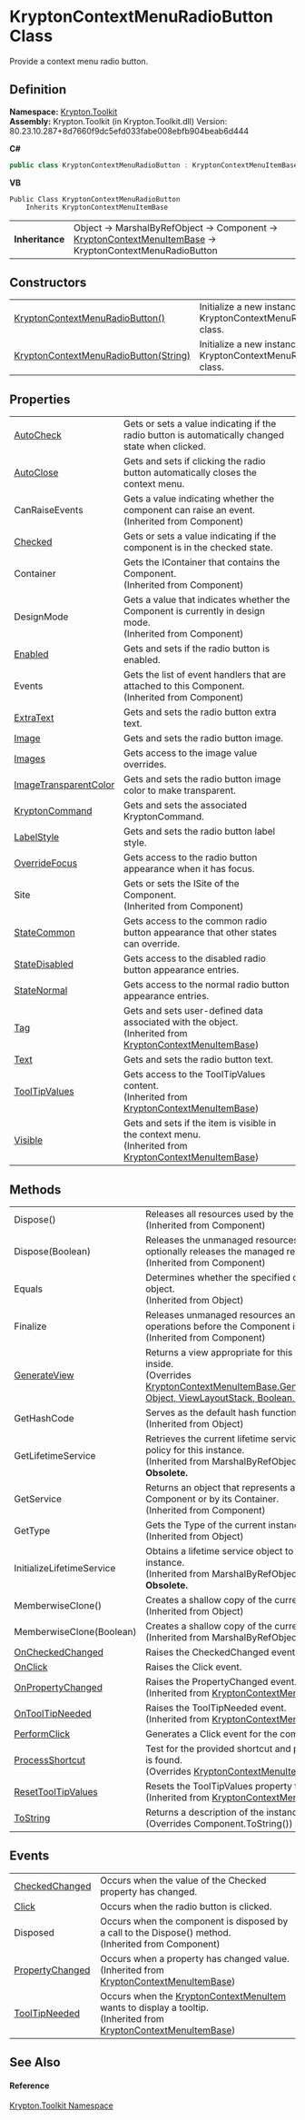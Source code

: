 # KryptonContextMenuRadioButton Class


Provide a context menu radio button.



## Definition
**Namespace:** <a href="79d2eac2-21f4-54ff-7552-b20c33c30600.md">Krypton.Toolkit</a>  
**Assembly:** Krypton.Toolkit (in Krypton.Toolkit.dll) Version: 80.23.10.287+8d7660f9dc5efd033fabe008ebfb904beab6d444

**C#**
``` C#
public class KryptonContextMenuRadioButton : KryptonContextMenuItemBase
```
**VB**
``` VB
Public Class KryptonContextMenuRadioButton
	Inherits KryptonContextMenuItemBase
```

<table><tr><td><strong>Inheritance</strong></td><td>Object  →  MarshalByRefObject  →  Component  →  <a href="7d97c419-819b-74c1-360f-af4d4ae026d9.md">KryptonContextMenuItemBase</a>  →  KryptonContextMenuRadioButton</td></tr>
</table>



## Constructors
<table>
<tr>
<td><a href="4922cfce-7685-8e04-533d-cf7407147035.md">KryptonContextMenuRadioButton()</a></td>
<td>Initialize a new instance of the KryptonContextMenuRadioButton class.</td></tr>
<tr>
<td><a href="f0452037-ec0a-26fe-8707-34ca50f6089d.md">KryptonContextMenuRadioButton(String)</a></td>
<td>Initialize a new instance of the KryptonContextMenuRadioButton class.</td></tr>
</table>

## Properties
<table>
<tr>
<td><a href="3046e8b1-0418-ca8e-48a6-6b257d05049d.md">AutoCheck</a></td>
<td>Gets or sets a value indicating if the radio button is automatically changed state when clicked.</td></tr>
<tr>
<td><a href="3ba58db0-5896-635c-734c-3cba26e98237.md">AutoClose</a></td>
<td>Gets and sets if clicking the radio button automatically closes the context menu.</td></tr>
<tr>
<td>CanRaiseEvents</td>
<td>Gets a value indicating whether the component can raise an event.<br />(Inherited from Component)</td></tr>
<tr>
<td><a href="d5e0950e-7dfa-f983-a16b-a7a87851ed93.md">Checked</a></td>
<td>Gets or sets a value indicating if the component is in the checked state.</td></tr>
<tr>
<td>Container</td>
<td>Gets the IContainer that contains the Component.<br />(Inherited from Component)</td></tr>
<tr>
<td>DesignMode</td>
<td>Gets a value that indicates whether the Component is currently in design mode.<br />(Inherited from Component)</td></tr>
<tr>
<td><a href="54503528-f360-c4f1-0d8b-fdd869b3ec50.md">Enabled</a></td>
<td>Gets and sets if the radio button is enabled.</td></tr>
<tr>
<td>Events</td>
<td>Gets the list of event handlers that are attached to this Component.<br />(Inherited from Component)</td></tr>
<tr>
<td><a href="42435c95-6ddc-6c22-528e-39ab5790d25c.md">ExtraText</a></td>
<td>Gets and sets the radio button extra text.</td></tr>
<tr>
<td><a href="d7619105-de14-b2e9-2b04-798f5493a1ba.md">Image</a></td>
<td>Gets and sets the radio button image.</td></tr>
<tr>
<td><a href="ebf28c48-5b4e-d808-288c-2588b39d358b.md">Images</a></td>
<td>Gets access to the image value overrides.</td></tr>
<tr>
<td><a href="6fc0b6e0-3dd3-fdae-2098-54311d94a5b9.md">ImageTransparentColor</a></td>
<td>Gets and sets the radio button image color to make transparent.</td></tr>
<tr>
<td><a href="13a09b54-629d-e63a-2357-a28da84812f3.md">KryptonCommand</a></td>
<td>Gets and sets the associated KryptonCommand.</td></tr>
<tr>
<td><a href="e1211d2c-7648-8465-dfbc-de1c0ce4b010.md">LabelStyle</a></td>
<td>Gets and sets the radio button label style.</td></tr>
<tr>
<td><a href="0e56aae8-208c-67fc-a90a-cb0b2b5b5ab8.md">OverrideFocus</a></td>
<td>Gets access to the radio button appearance when it has focus.</td></tr>
<tr>
<td>Site</td>
<td>Gets or sets the ISite of the Component.<br />(Inherited from Component)</td></tr>
<tr>
<td><a href="26614edb-9c36-c071-d41b-971534c07fe5.md">StateCommon</a></td>
<td>Gets access to the common radio button appearance that other states can override.</td></tr>
<tr>
<td><a href="596a8b6a-97d6-735c-fe4d-15c0f7f9074f.md">StateDisabled</a></td>
<td>Gets access to the disabled radio button appearance entries.</td></tr>
<tr>
<td><a href="2e0a465d-526a-00da-f759-246336b5c8f3.md">StateNormal</a></td>
<td>Gets access to the normal radio button appearance entries.</td></tr>
<tr>
<td><a href="4ca54ae1-2f96-5bce-ffd0-420b8c0c9113.md">Tag</a></td>
<td>Gets and sets user-defined data associated with the object.<br />(Inherited from <a href="7d97c419-819b-74c1-360f-af4d4ae026d9.md">KryptonContextMenuItemBase</a>)</td></tr>
<tr>
<td><a href="bd16fddd-7f2f-68b4-fa13-72cf0f32bc99.md">Text</a></td>
<td>Gets and sets the radio button text.</td></tr>
<tr>
<td><a href="e2db60c0-a28d-f7ef-1290-98ef541699f9.md">ToolTipValues</a></td>
<td>Gets access to the ToolTipValues content.<br />(Inherited from <a href="7d97c419-819b-74c1-360f-af4d4ae026d9.md">KryptonContextMenuItemBase</a>)</td></tr>
<tr>
<td><a href="222ce9e0-7672-2989-1f3d-56ab63d1e070.md">Visible</a></td>
<td>Gets and sets if the item is visible in the context menu.<br />(Inherited from <a href="7d97c419-819b-74c1-360f-af4d4ae026d9.md">KryptonContextMenuItemBase</a>)</td></tr>
</table>

## Methods
<table>
<tr>
<td>Dispose()</td>
<td>Releases all resources used by the Component.<br />(Inherited from Component)</td></tr>
<tr>
<td>Dispose(Boolean)</td>
<td>Releases the unmanaged resources used by the Component and optionally releases the managed resources.<br />(Inherited from Component)</td></tr>
<tr>
<td>Equals</td>
<td>Determines whether the specified object is equal to the current object.<br />(Inherited from Object)</td></tr>
<tr>
<td>Finalize</td>
<td>Releases unmanaged resources and performs other cleanup operations before the Component is reclaimed by garbage collection.<br />(Inherited from Component)</td></tr>
<tr>
<td><a href="3d1f4b8a-ccbd-69ac-3171-bee802f2ecc7.md">GenerateView</a></td>
<td>Returns a view appropriate for this item based on the object it is inside.<br />(Overrides <a href="4ff50a92-e0d0-944c-4542-c1dfe1101a0b.md">KryptonContextMenuItemBase.GenerateView(IContextMenuProvider, Object, ViewLayoutStack, Boolean, Boolean)</a>)</td></tr>
<tr>
<td>GetHashCode</td>
<td>Serves as the default hash function.<br />(Inherited from Object)</td></tr>
<tr>
<td>GetLifetimeService</td>
<td>Retrieves the current lifetime service object that controls the lifetime policy for this instance.<br />(Inherited from MarshalByRefObject)<br /><strong>Obsolete.</strong></td></tr>
<tr>
<td>GetService</td>
<td>Returns an object that represents a service provided by the Component or by its Container.<br />(Inherited from Component)</td></tr>
<tr>
<td>GetType</td>
<td>Gets the Type of the current instance.<br />(Inherited from Object)</td></tr>
<tr>
<td>InitializeLifetimeService</td>
<td>Obtains a lifetime service object to control the lifetime policy for this instance.<br />(Inherited from MarshalByRefObject)<br /><strong>Obsolete.</strong></td></tr>
<tr>
<td>MemberwiseClone()</td>
<td>Creates a shallow copy of the current Object.<br />(Inherited from Object)</td></tr>
<tr>
<td>MemberwiseClone(Boolean)</td>
<td>Creates a shallow copy of the current MarshalByRefObject object.<br />(Inherited from MarshalByRefObject)</td></tr>
<tr>
<td><a href="9566363a-1421-56a9-7e9c-ee0b97050fbf.md">OnCheckedChanged</a></td>
<td>Raises the CheckedChanged event.</td></tr>
<tr>
<td><a href="138a30df-114b-432e-e609-a1ab753d9350.md">OnClick</a></td>
<td>Raises the Click event.</td></tr>
<tr>
<td><a href="313c6727-c18d-a9a3-5fb5-e592eb5e4516.md">OnPropertyChanged</a></td>
<td>Raises the PropertyChanged event.<br />(Inherited from <a href="7d97c419-819b-74c1-360f-af4d4ae026d9.md">KryptonContextMenuItemBase</a>)</td></tr>
<tr>
<td><a href="0493ef13-8c03-5b4b-aca9-9ed23ff0e858.md">OnToolTipNeeded</a></td>
<td>Raises the ToolTipNeeded event.<br />(Inherited from <a href="7d97c419-819b-74c1-360f-af4d4ae026d9.md">KryptonContextMenuItemBase</a>)</td></tr>
<tr>
<td><a href="89df2b59-f54a-1d84-dda1-8f7efee436e5.md">PerformClick</a></td>
<td>Generates a Click event for the component.</td></tr>
<tr>
<td><a href="96f0ef22-1018-2bf0-8a72-d53008800626.md">ProcessShortcut</a></td>
<td>Test for the provided shortcut and perform relevant action if a match is found.<br />(Overrides <a href="1290fb0d-f07b-010e-f79d-c7e1a108ac56.md">KryptonContextMenuItemBase.ProcessShortcut(Keys)</a>)</td></tr>
<tr>
<td><a href="46907c04-f166-ac3c-11f3-65f5be172eef.md">ResetToolTipValues</a></td>
<td>Resets the ToolTipValues property to its default value.<br />(Inherited from <a href="7d97c419-819b-74c1-360f-af4d4ae026d9.md">KryptonContextMenuItemBase</a>)</td></tr>
<tr>
<td><a href="837e6297-afc9-68b8-7c17-0ad79af2471c.md">ToString</a></td>
<td>Returns a description of the instance.<br />(Overrides Component.ToString())</td></tr>
</table>

## Events
<table>
<tr>
<td><a href="3affc90b-1b48-1267-2bff-20462315ad1b.md">CheckedChanged</a></td>
<td>Occurs when the value of the Checked property has changed.</td></tr>
<tr>
<td><a href="968d425b-6b2e-bf54-2d07-07a1c40ed914.md">Click</a></td>
<td>Occurs when the radio button is clicked.</td></tr>
<tr>
<td>Disposed</td>
<td>Occurs when the component is disposed by a call to the Dispose() method.<br />(Inherited from Component)</td></tr>
<tr>
<td><a href="5f9b6f70-f6ff-e88d-acfd-f88d1130586b.md">PropertyChanged</a></td>
<td>Occurs when a property has changed value.<br />(Inherited from <a href="7d97c419-819b-74c1-360f-af4d4ae026d9.md">KryptonContextMenuItemBase</a>)</td></tr>
<tr>
<td><a href="19756262-2a00-26bd-456c-0f5ee895e24a.md">ToolTipNeeded</a></td>
<td>Occurs when the <a href="19269e57-f7e7-326d-c5b4-f602bf32208b.md">KryptonContextMenuItem</a> wants to display a tooltip.<br />(Inherited from <a href="7d97c419-819b-74c1-360f-af4d4ae026d9.md">KryptonContextMenuItemBase</a>)</td></tr>
</table>

## See Also


#### Reference
<a href="79d2eac2-21f4-54ff-7552-b20c33c30600.md">Krypton.Toolkit Namespace</a>  
